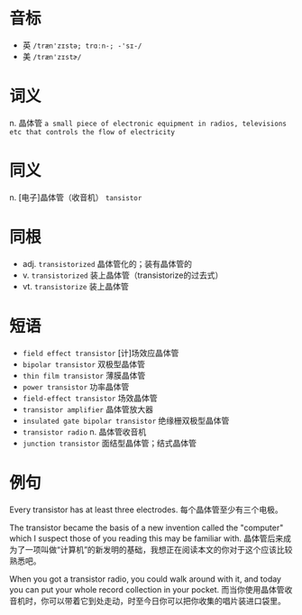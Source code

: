 # 音标

- 英 `/træn'zɪstə; trɑːn-; -'sɪ-/`
- 美 `/træn'zɪstɚ/`

# 词义

n. 晶体管
`a small piece of electronic equipment in radios, televisions etc that controls the flow of electricity`

# 同义

n. [电子]晶体管（收音机）
`tansistor`

# 同根

- adj. `transistorized` 晶体管化的；装有晶体管的
- v. `transistorized` 装上晶体管（transistorize的过去式）
- vt. `transistorize` 装上晶体管

# 短语

- `field effect transistor` [计]场效应晶体管
- `bipolar transistor` 双极型晶体管
- `thin film transistor` 薄膜晶体管
- `power transistor` 功率晶体管
- `field-effect transistor` 场效晶体管
- `transistor amplifier` 晶体管放大器
- `insulated gate bipolar transistor` 绝缘栅双极型晶体管
- `transistor radio` n. 晶体管收音机
- `junction transistor` 面结型晶体管；结式晶体管

# 例句

Every transistor has at least three electrodes.
每个晶体管至少有三个电极。

The transistor became the basis of a new invention called the "computer" which I suspect those of you reading this may be familiar with.
晶体管后来成为了一项叫做“计算机”的新发明的基础，我想正在阅读本文的你对于这个应该比较熟悉吧。

When you got a transistor radio, you could walk around with it, and today you can put your whole record collection in your pocket.
而当你使用晶体管收音机时，你可以带着它到处走动，时至今日你可以把你收集的唱片装进口袋里。


